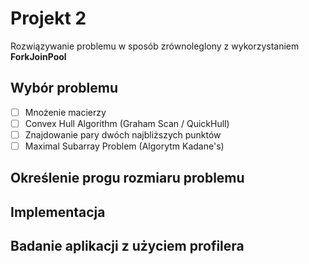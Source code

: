 # Projekt 2
Rozwiązywanie problemu w sposób zrównoleglony z wykorzystaniem **ForkJoinPool**

## Wybór problemu 
- [ ] Mnożenie macierzy 
- [ ] Convex Hull Algorithm (Graham Scan / QuickHull)
- [ ] Znajdowanie pary dwóch najbliższych punktów
- [ ] Maximal Subarray Problem (Algorytm Kadane's)

## Określenie progu rozmiaru problemu
## Implementacja 
## Badanie aplikacji z użyciem profilera

